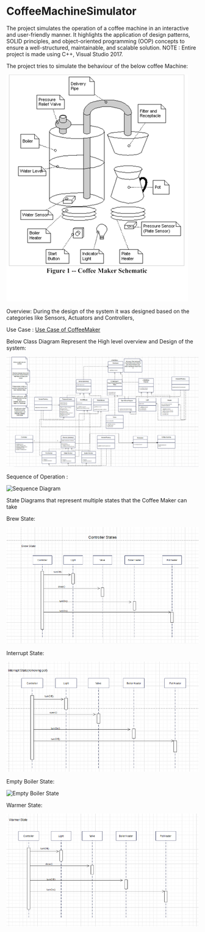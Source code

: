 # CoffeeMachineSimulator
The project simulates the operation of a coffee machine in an interactive and user-friendly manner. It highlights the application of design patterns, SOLID principles, and object-oriented programming (OOP) concepts to ensure a well-structured, maintainable, and scalable solution. 
NOTE : Entire project is made using C++, Visual Studio 2017.

The project tries to simulate the behaviour of the below coffee Machine:

![Coffee Maker](Coffee_Machine/Design/coffee_maker.png)


Overview:
During the design of the system it was designed based on the categories like Sensors, Actuators and Controllers,  


Use Case :
[Use Case of CoffeeMaker](Coffee_Machine/Design/Use_Case.txt)


Below Class Diagram Represent the High level overview and Design of the system:


![Class Diagram](Coffee_Machine/Design/ClassDiagrams/v2/UpdatedClassDiagram.png)


Sequence of Operation : 

![Sequence Diagram](Coffee_Machine/Design/SequenceDiagrams/v2/UpdatedSequenceDiagram1.png)


State Diagrams that represent multiple states that the Coffee Maker can take 

Brew State:

![Brew State](Coffee_Machine/Design/SequenceDiagrams/v2/UpdatedSequenceDiagram2.png)

Interrupt State:

![Interrupt State](Coffee_Machine/Design/SequenceDiagrams/v2/UpdatedSequenceDiagram3.png)


Empty Boiler State:

![Empty Boiler State](Coffee_Machine/DesignSequenceDiagrams/v2//UpdatedSequenceDiagram4.png)


Warmer State:

![Interrupt State](Coffee_Machine/Design/SequenceDiagrams/v2/UpdatedSequenceDiagram5.png)
